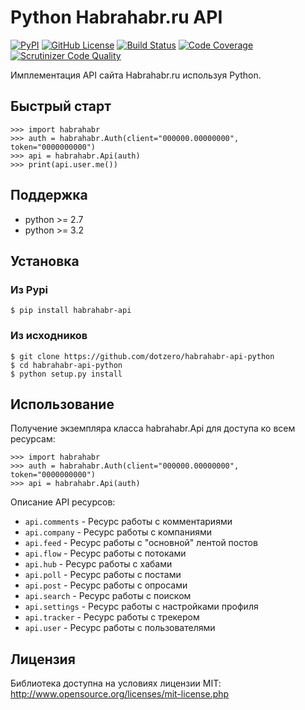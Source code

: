 # Python Habrahabr.ru API

[![PyPI](https://img.shields.io/pypi/v/habrahabr-api.svg)](https://pypi.python.org/pypi/habrahabr-api)
[![GitHub License](https://img.shields.io/badge/license-MIT-blue.svg)](https://travis-ci.org/dotzero/habrahabr-api-python)
[![Build Status](https://travis-ci.org/dotzero/habrahabr-api-python.svg?branch=master)](https://travis-ci.org/dotzero/habrahabr-api-python)
[![Code Coverage](https://scrutinizer-ci.com/g/dotzero/habrahabr-api-python/badges/coverage.png?b=master)](https://scrutinizer-ci.com/g/dotzero/habrahabr-api-python/?branch=master)
[![Scrutinizer Code Quality](https://scrutinizer-ci.com/g/dotzero/habrahabr-api-python/badges/quality-score.png?b=master)](https://scrutinizer-ci.com/g/dotzero/habrahabr-api-python/?branch=master)

Имплементация API сайта Habrahabr.ru используя Python.

## Быстрый старт

    >>> import habrahabr
    >>> auth = habrahabr.Auth(client="000000.00000000", token="0000000000")
    >>> api = habrahabr.Api(auth)
    >>> print(api.user.me())

## Поддержка

* python >= 2.7
* python >= 3.2

## Установка

### Из Pypi

    $ pip install habrahabr-api

### Из исходников

    $ git clone https://github.com/dotzero/habrahabr-api-python
    $ cd habrahabr-api-python
    $ python setup.py install

## Использование

Получение экземпляра класса habrahabr.Api для доступа ко всем ресурсам:

    >>> import habrahabr
    >>> auth = habrahabr.Auth(client="000000.00000000", token="0000000000")
    >>> api = habrahabr.Api(auth)

Описание API ресурсов:

* `api.comments` - Ресурс работы с комментариями
* `api.company` - Ресурс работы с компаниями
* `api.feed` - Ресурс работы с "основной" лентой постов
* `api.flow` - Ресурс работы с потоками
* `api.hub` - Ресурс работы с хабами
* `api.poll` - Ресурс работы с постами
* `api.post` - Ресурс работы с опросами
* `api.search` - Ресурс работы с поиском
* `api.settings` - Ресурс работы с настройками профиля
* `api.tracker` - Ресурс работы с трекером
* `api.user` - Ресурс работы с пользователями

## Лицензия

Библиотека доступна на условиях лицензии MIT: http://www.opensource.org/licenses/mit-license.php

